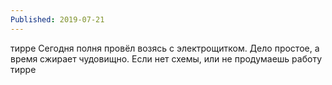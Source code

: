 ```yaml
---
Published: 2019-07-21
---
```

тирре 
Сегодня полня провёл возясь с электрощитком. Дело простое, а время сжирает чудовищно. Если нет схемы, или не продумаешь работу тирре 
<!--stackedit_data:
eyJoaXN0b3J5IjpbLTM5NDQwODUzNCwxMzUyMDAyNDQyXX0=
-->